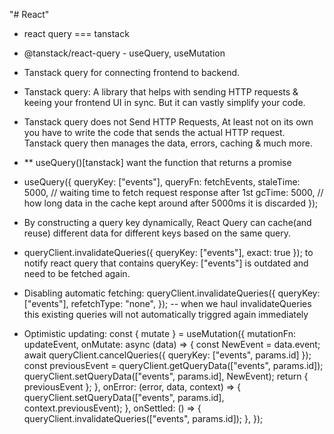 "# React"

- react query === tanstack
- @tanstack/react-query - useQuery, useMutation

- Tanstack query for connecting frontend to backend.

- Tanstack query: A library that helps with sending HTTP requests & keeing your frontend UI in sync. But it can vastly simplify your code.

- Tanstack query does not Send HTTP Requests, At least not on its own you have to write the code that sends the actual HTTP request. Tanstack query then manages the data, errors, caching & much more.

- \*\* useQuery()[tanstack] want the function that returns a promise

- useQuery({
  queryKey: ["events"],
  queryFn: fetchEvents,
  staleTime: 5000, // waiting time to fetch request response after 1st
  gcTime: 5000, // how long data in the cache kept around after 5000ms it is discarded
  });

- By constructing a query key dynamically, React Query can cache(and reuse) different data for different keys based on the same query.

- queryClient.invalidateQueries({ queryKey: ["events"], exact: true }); to notify react query that contains queryKey: ["events"] is outdated and need to be fetched again.

- Disabling automatic fetching: queryClient.invalidateQueries({
  queryKey: ["events"],
  refetchType: "none",
  }); -- when we haul invalidateQueries this existing queries will not automatically triggred again immediately

- Optimistic updating: const { mutate } = useMutation({
  mutationFn: updateEvent,
  onMutate: async (data) => {
  const NewEvent = data.event;
  await queryClient.cancelQueries({ queryKey: ["events", params.id] });
  const previousEvent = queryClient.getQueryData(["events", params.id]);
  queryClient.setQueryData(["events", params.id], NewEvent);
  return { previousEvent };
  },
  onError: (error, data, context) => {
  queryClient.setQueryData(["events", params.id], context.previousEvent);
  },
  onSettled: () => {
  queryClient.invalidateQueries(["events", params.id]);
  },
  });
